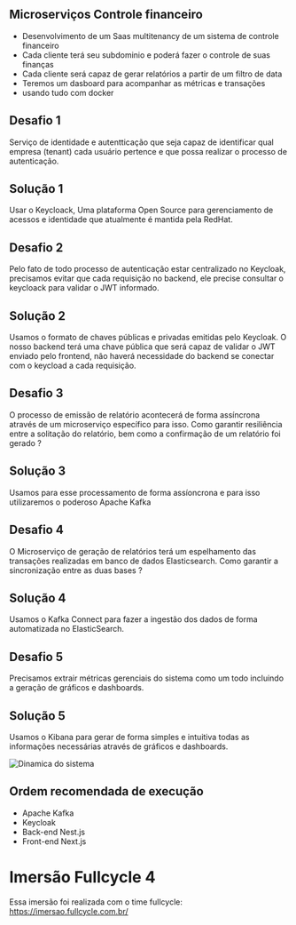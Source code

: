 ## Microserviços Controle financeiro
- Desenvolvimento de um Saas multitenancy de um sistema de controle financeiro
- Cada cliente terá seu subdominio e poderá fazer o controle de suas finanças
- Cada cliente será capaz de gerar relatórios a partir de um filtro de data
- Teremos um dasboard para acompanhar as métricas e transações
- usando tudo com docker

## Desafio 1
Serviço de identidade e autentticação que seja capaz de identificar qual empresa (tenant)
cada usuário pertence e que possa realizar o processo de autenticação.

## Solução 1
Usar o Keycloack, Uma plataforma Open Source para gerenciamento de acessos e identidade que 
atualmente é mantida pela RedHat.

## Desafio 2
Pelo fato de todo processo de autenticação estar centralizado no Keycloak, precisamos evitar
que cada requisição no backend, ele precise consultar o keycloack para validar o JWT informado.

## Solução 2
Usamos o formato de chaves públicas e privadas emitidas pelo Keycloak. O nosso backend terá uma 
chave pública que será capaz de validar o JWT enviado pelo frontend, não haverá necessidade do backend
se conectar com o keycload a cada requisição.

## Desafio 3
O processo de emissão de relatório acontecerá de forma assíncrona através de um microserviço específico
para isso. Como garantir resiliência entre a solitação do relatório, bem como a confirmação de um relatório
foi gerado ?

## Solução 3
Usamos para esse processamento de forma assíoncrona e para isso utilizaremos o poderoso Apache Kafka

## Desafio 4
O Microserviço de geração de relatórios terá um espelhamento das transações realizadas em banco de dados
Elasticsearch. Como garantir a sincronização entre as duas bases ?

## Solução 4
Usamos o Kafka Connect para fazer a ingestão dos dados de forma automatizada no ElasticSearch.

## Desafio 5
Precisamos extrair métricas gerenciais do sistema como um todo incluindo a geração de gráficos e dashboards.

## Solução 5
Usamos o Kibana para gerar de forma simples e intuitiva todas as informações necessárias através de 
gráficos e dashboards.

![Dinamica do sistema](https://cdn.discordapp.com/attachments/1008571086411145308/1082730875789258783/dinamica.png)

## Ordem recomendada de execução
* Apache Kafka
* Keycloak
* Back-end Nest.js
* Front-end Next.js

# Imersão Fullcycle 4
Essa imersão foi realizada com o time fullcycle: https://imersao.fullcycle.com.br/